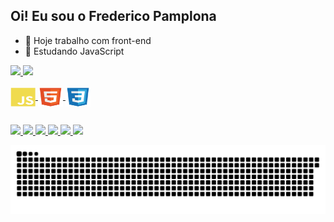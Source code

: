 ## Oi! Eu sou o Frederico Pamplona

- 🔭 Hoje trabalho com front-end
- 🌱 Estudando JavaScript
<div>
  <a href="https://github.com/fredpamplonah">
  <img height="180em" src="https://github-readme-stats.vercel.app/api?username=fredpamplonah&show_icons=true&theme=dark&include_all_commits=true&count_private=true"/>
  <img height="180em" src="https://github-readme-stats.vercel.app/api/top-langs/?username=fredpamplonah&layout-compact&langs_count=16&theme=dark"/>
</div>

<div style="display: inline_block"><br>
  <img align="center" alt="Frede-Js" height="30" width="40" src="https://raw.githubusercontent.com/devicons/devicon/master/icons/javascript/javascript-plain.svg">
  <img align="center" alt="Frede-HTML" height="30" width="40" src="https://raw.githubusercontent.com/devicons/devicon/master/icons/html5/html5-original.svg">
  <img align="center" alt="Frede-CSS" height="30" width="40" src="https://raw.githubusercontent.com/devicons/devicon/master/icons/css3/css3-original.svg">
</div>

##

<div>
  <a href="https://www.youtube.com/@fredpamplonah" target="_blank">
    <img src="https://img.shields.io/badge/YouTube-FF0000?style=for-the-badge&logo=youtube&logoColor=white" target="_blank">
  </a>
  
  <a href="https://instagram.com/fredpamplonah" target="_blank">
    <img src="https://img.shields.io/badge/-Instagram-%23E4405F?style=for-the-badge&logo=instagram&logoColor=white" target="_blank">
  </a>
  
  <a href="https://www.twitch.tv/fredpamplonah" target="_blank">
    <img src="https://img.shields.io/badge/Twitch-9146FF?style=for-the-badge&logo=twitch&logoColor=white" target="_blank">
  </a>
  
  <a href="https://discord.gg/fredpamplonah" target="_blank">
    <img src="https://img.shields.io/badge/Discord-7289DA?style=for-the-badge&logo=discord&logoColor=white" target="_blank">
  </a>
  
  <a href="mailto:fredericopamplonajrf@gmail.com">
  <img src="https://img.shields.io/badge/-Gmail-%23333?style=for-the-badge&logo=gmail&logoColor=white" target="_blank">
</a>
  
  <a href="https://www.linkedin.com/in/fredpamplonah" target="_blank">
    <img src="https://img.shields.io/badge/-LinkedIn-%230077B5?style=for-the-badge&logo=linkedin&logoColor=white" target="_blank">
  </a>
</div>

![Snake animation](https://github.com/fredpamplonah/fredpamplonah/blob/output/github-contribution-grid-snake.svg)





